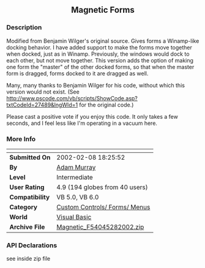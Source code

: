 ﻿<div align="center">

## Magnetic Forms


</div>

### Description

Modified from Benjamin Wilger's original source. Gives forms a Winamp-like docking behavior. I have added support to make the forms move together when docked, just as in Winamp. Previously, the windows would dock to each other, but not move together. This version adds the option of making one form the "master" of the other docked forms, so that when the master form is dragged, forms docked to it are dragged as well.

Many, many thanks to Benjamin Wilger for his code, without which this version would not exist. (See http://www.pscode.com/vb/scripts/ShowCode.asp?txtCodeId=27489&lngWId=1 for the original code.)

Please cast a positive vote if you enjoy this code. It only takes a few seconds, and I feel less like I'm operating in a vacuum here.
 
### More Info
 


<span>             |<span>
---                |---
**Submitted On**   |2002-02-08 18:25:52
**By**             |[Adam Murray](https://github.com/Planet-Source-Code/PSCIndex/blob/master/ByAuthor/adam-murray.md)
**Level**          |Intermediate
**User Rating**    |4.9 (194 globes from 40 users)
**Compatibility**  |VB 5\.0, VB 6\.0
**Category**       |[Custom Controls/ Forms/  Menus](https://github.com/Planet-Source-Code/PSCIndex/blob/master/ByCategory/custom-controls-forms-menus__1-4.md)
**World**          |[Visual Basic](https://github.com/Planet-Source-Code/PSCIndex/blob/master/ByWorld/visual-basic.md)
**Archive File**   |[Magnetic\_F54045282002\.zip](https://github.com/Planet-Source-Code/adam-murray-magnetic-forms__1-31624/archive/master.zip)

### API Declarations

see inside zip file





